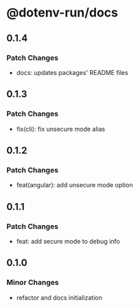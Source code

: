 # @dotenv-run/docs

## 0.1.4

### Patch Changes

- docs: updates packages' README files

## 0.1.3

### Patch Changes

- fix(cli): fix unsecure mode alias

## 0.1.2

### Patch Changes

- feat(angular): add unsecure mode option

## 0.1.1

### Patch Changes

- feat: add secure mode to debug info

## 0.1.0

### Minor Changes

- refactor and docs initialization
